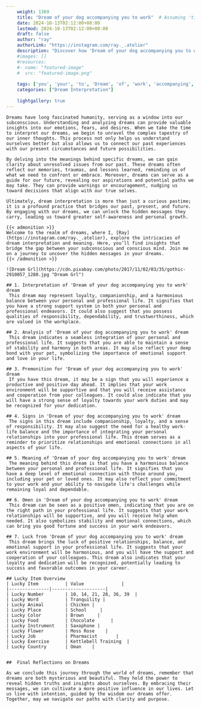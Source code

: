 ```yaml
---
    weight: 1369
    title: "Dream of your dog accompanying you to work"  # Assuming 'title' column exists
    date: 2024-10-13T02:12:00+08:00
    lastmod: 2024-10-13T02:12:00+08:00
    draft: false
    author: "ray"
    authorLink: "https://instagram.com/ray._.atelier"
    description: "Discover how 'Dream of your dog accompanying you to work' can interpret your future and uncover its significant meanings in your life."
    #images: []
    #resources:
    #- name: "featured-image"
    #  src: "featured-image.png"
    
    tags: ['you', 'your', 'to', 'Dream', 'of', 'work', 'accompanying', 'dog']
    categories: ["Dream Interpretation"]
    
    lightgallery: true
---
```

    
    Dreams have long fascinated humanity, serving as a window into our subconscious. Understanding and analyzing dreams can provide valuable insights into our emotions, fears, and desires. When we take the time to interpret our dreams, we begin to unravel the complex tapestry of our inner thoughts. This process not only helps us understand ourselves better but also allows us to connect our past experiences with our present circumstances and future possibilities.
    
    By delving into the meanings behind specific dreams, we can gain clarity about unresolved issues from our past. These dreams often reflect our memories, traumas, and lessons learned, reminding us of what we need to confront or embrace. Moreover, dreams can serve as a guide for our future, revealing our aspirations and potential paths we may take. They can provide warnings or encouragement, nudging us toward decisions that align with our true selves.
    
    Ultimately, dream interpretation is more than just a curious pastime; it is a profound practice that bridges our past, present, and future. By engaging with our dreams, we can unlock the hidden messages they carry, leading us toward greater self-awareness and personal growth.
    
    {{< admonition >}}
    Welcome to the realm of dreams, where I, [Ray](https://instagram.com/ray._.atelier), explore the intricacies of dream interpretation and meaning. Here, you’ll find insights that bridge the gap between your subconscious and conscious mind. Join me on a journey to uncover the hidden messages in your dreams.
    {{< /admonition >}}
    
    ![Dream Grl](https://cdn.pixabay.com/photo/2017/11/02/03/35/gothic-2910057_1280.jpg "Dream Grl")
    
    ## 1. Interpretation of 'Dream of your dog accompanying you to work' dream
     This dream may represent loyalty, companionship, and a harmonious balance between your personal and professional life. It signifies that you have a strong support system in both your personal and professional endeavors. It could also suggest that you possess qualities of responsibility, dependability, and trustworthiness, which are valued in the workplace.
    
    ## 2. Analysis of 'Dream of your dog accompanying you to work' dream
     This dream indicates a seamless integration of your personal and professional life. It suggests that you are able to maintain a sense of stability and harmony in both areas. It may also reflect your deep bond with your pet, symbolizing the importance of emotional support and love in your life.
    
    ## 3. Premonition for 'Dream of your dog accompanying you to work' dream
     If you have this dream, it may be a sign that you will experience a productive and positive day ahead. It implies that your work environment will be supportive and that you will receive assistance and cooperation from your colleagues. It could also indicate that you will have a strong sense of loyalty towards your work duties and may be recognized for your dedication.
    
    ## 4. Signs in 'Dream of your dog accompanying you to work' dream
     The signs in this dream include companionship, loyalty, and a sense of responsibility. It may also suggest the need for a healthy work-life balance and the importance of integrating your personal relationships into your professional life. This dream serves as a reminder to prioritize relationships and emotional connections in all aspects of your life.
    
    ## 5. Meaning of 'Dream of your dog accompanying you to work' dream
     The meaning behind this dream is that you have a harmonious balance between your personal and professional life. It signifies that you have a deep level of emotional connection with those around you, including your pet or loved ones. It may also reflect your commitment to your work and your ability to navigate life's challenges while remaining loyal and dependable.
    
    ## 6. Omen in 'Dream of your dog accompanying you to work' dream
     This dream can be seen as a positive omen, indicating that you are on the right path in your professional life. It suggests that your work relationships will be supportive, and you will receive help when needed. It also symbolizes stability and emotional connections, which can bring you good fortune and success in your work endeavors.
    
    ## 7. Luck from 'Dream of your dog accompanying you to work' dream
     This dream brings the luck of positive relationships, balance, and emotional support in your professional life. It suggests that your work environment will be harmonious, and you will have the support and cooperation of your colleagues. This dream also indicates that your loyalty and dedication will be recognized, potentially leading to success and favorable outcomes in your career.
    
    ## Lucky Item Overview
    | Lucky Item          | Value              |
    |---------------|--------------------|
    | Lucky Number        | 10, 14, 21, 28, 36, 39  |
    | Lucky Word          | Tranquility |
    | Lucky Animal        | Chicken |
    | Lucky Place         | School     |
    | Lucky Color         | Brown     |
    | Lucky Food          | Chocolate      |
    | Lucky Instrument    | Saxophone |
    | Lucky Flower        | Moss Rose    |
    | Lucky Job           | Pharmacist       |
    | Lucky Exercise      | Kettlebell Training  |
    | Lucky Country       | Oman    |
    
    
    ##  Final Reflections on Dreams
    
    As we conclude this journey through the world of dreams, remember that dreams are both mysterious and beautiful. They hold the power to reveal hidden truths and insights about ourselves. By embracing their messages, we can cultivate a more positive influence in our lives. Let us live with intention, guided by the wisdom our dreams offer. Together, may we navigate our paths with clarity and purpose.
    